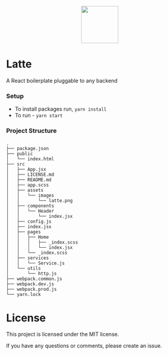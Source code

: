 <p align="center">
  <img width="100" src="https://raw.githubusercontent.com/msintaha/latte/master/client/assets/images/latte.png">
</p>

# Latte
A React boilerplate pluggable to any backend

### Setup
- To install packages run, `yarn install`
- To run - `yarn start`

### Project Structure

```
.
├── package.json
├── public
│   └── index.html
├── src
│   ├── App.jsx
│   ├── LICENSE.md
│   ├── README.md
│   ├── app.scss
│   ├── assets
│   │   └── images
│   │       └── latte.png
│   ├── components
│   │   └── Header
│   │       └── index.jsx
│   ├── config.js
│   ├── index.jsx
│   ├── pages
│   │   ├── Home
│   │   │   ├── _index.scss
│   │   │   └── index.jsx
│   │   └── _index.scss
│   ├── services
│   │   └── Service.js
│   └── utils
│       └── http.js
├── webpack.common.js
├── webpack.dev.js
├── webpack.prod.js
└── yarn.lock
```

# License
This project is licensed under the MIT license.

If you have any questions or comments, please create an issue.
